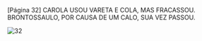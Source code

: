 [Página 32]
CAROLA USOU VARETA E COLA, MAS FRACASSOU.
BRONTOSSAULO, POR CAUSA DE UM CALO, SUA VEZ PASSOU.


![32](./img/page_32-01.jpg)
